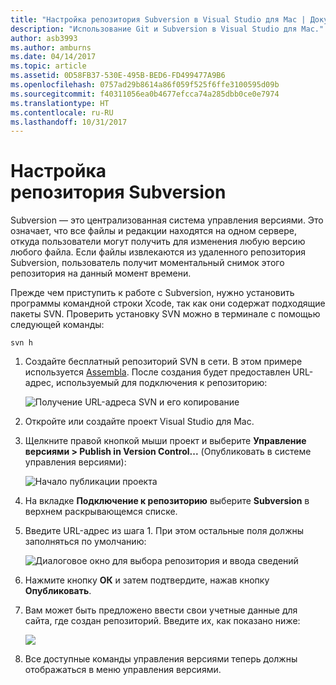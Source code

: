 ```yaml
---
title: "Настройка репозитория Subversion в Visual Studio для Mac | Документы Майкрософт"
description: "Использование Git и Subversion в Visual Studio для Mac."
author: asb3993
ms.author: amburns
ms.date: 04/14/2017
ms.topic: article
ms.assetid: 0D58FB37-530E-495B-BED6-FD499477A9B6
ms.openlocfilehash: 0757ad29b8614a86f059f525f6ffe3100595d09b
ms.sourcegitcommit: f40311056ea0b4677efcca74a285dbb0ce0e7974
ms.translationtype: HT
ms.contentlocale: ru-RU
ms.lasthandoff: 10/31/2017
---
```

# <a name="setting-up-a-subversion-repository"></a>Настройка репозитория Subversion

Subversion — это централизованная система управления версиями. Это означает, что все файлы и редакции находятся на одном сервере, откуда пользователи могут получить для изменения любую версию любого файла. Если файлы извлекаются из удаленного репозитория Subversion, пользователь получит моментальный снимок этого репозитория на данный момент времени.

Прежде чем приступить к работе с Subversion, нужно установить программы командной строки Xcode, так как они содержат подходящие пакеты SVN. Проверить установку SVN можно в терминале с помощью следующей команды:

`svn h`

1. Создайте бесплатный репозиторий SVN в сети. В этом примере используется [Assembla](https://app.assembla.com/). После создания будет предоставлен URL-адрес, используемый для подключения к репозиторию: 

    ![Получение URL-адреса SVN и его копирование](media/version-control-subversion1-sml.png)

2. Откройте или создайте проект Visual Studio для Mac.

3. Щелкните правой кнопкой мыши проект и выберите **Управление версиями > Publish in Version Control...** (Опубликовать в системе управления версиями): 

    ![Начало публикации проекта](media/version-control-subversion2.png)

4. На вкладке **Подключение к репозиторию** выберите **Subversion** в верхнем раскрывающемся списке.

5. Введите URL-адрес из шага 1. При этом остальные поля должны заполняться по умолчанию: 

    ![Диалоговое окно для выбора репозитория и ввода сведений](media/version-control-subversion3.png)

7. Нажмите кнопку **ОК** и затем подтвердите, нажав кнопку **Опубликовать**.

7. Вам может быть предложено ввести свои учетные данные для сайта, где создан репозиторий. Введите их, как показано ниже:

    ![](media/version-control-subversion5.png)

8.  Все доступные команды управления версиями теперь должны отображаться в меню управления версиями.

